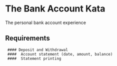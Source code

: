 # The Bank Account Kata
The personal bank account experience

## Requirements

     #### Deposit and Withdrawal
     ####  Account statement (date, amount, balance)
     ####  Statement printing
